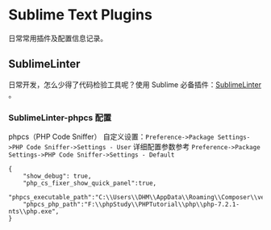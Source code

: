 # Sublime Text Plugins #
日常常用插件及配置信息记录。

## SublimeLinter ##
日常开发，怎么少得了代码检验工具呢？使用 Sublime 必备插件：[SublimeLinter](http://www.sublimelinter.com/en/stable/  "SublimeLinter") 。

### SublimeLinter-phpcs 配置 ###
phpcs（PHP Code Sniffer） 自定义设置：`Preference->Package Settings->PHP Code Sniffer->Settings - User` 详细配置参数参考 `Preference->Package Settings->PHP Code Sniffer->Settings - Default`

	{
		"show_debug": true,
		"php_cs_fixer_show_quick_panel":true,
		"phpcs_executable_path":"C:\\Users\\DHM\\AppData\\Roaming\\Composer\\vendor\\bin\\phpcs.bat",
		"phpcs_php_path":"F:\\phpStudy\\PHPTutorial\\php\\php-7.2.1-nts\\php.exe",
	}
